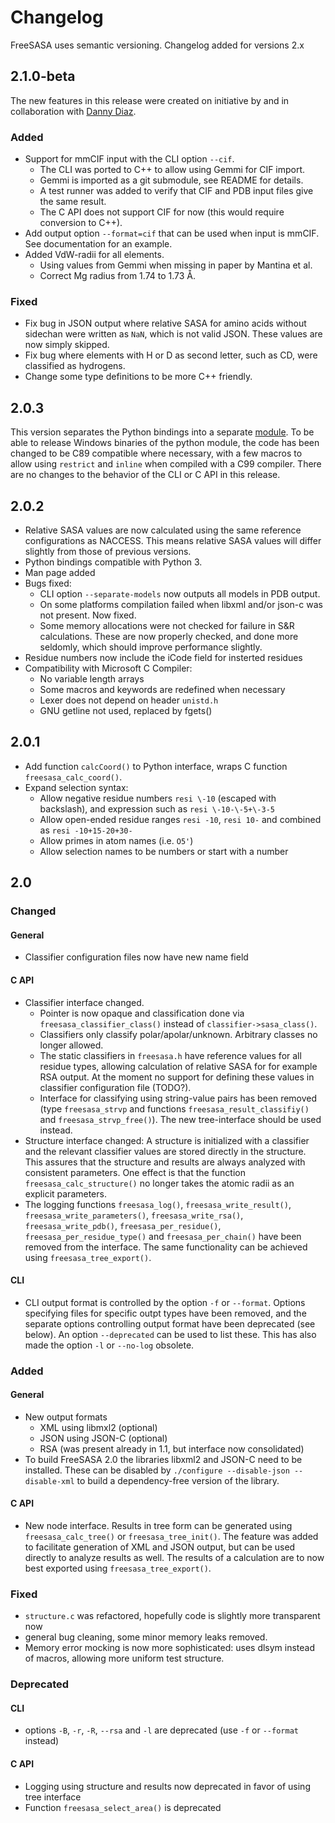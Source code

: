 # Changelog

FreeSASA uses semantic versioning. Changelog added for versions 2.x

## 2.1.0-beta

The new features in this release were created on initiative by and in collaboration
with [Danny Diaz](https://github.com/danny305).

### Added

- Support for mmCIF input with the CLI option `--cif`. 
  - The CLI was ported to C++ to allow using Gemmi for CIF import.
  - Gemmi is imported as a git submodule, see README for details.
  - A test runner was added to verify that CIF and PDB input files
    give the same result.
  - The C API does not support CIF for now (this would require conversion to C++).
- Add output option `--format=cif` that can be used when input is mmCIF.
  See documentation for an example.
- Added VdW-radii for all elements. 
  - Using values from Gemmi when missing in paper by Mantina et al.
  - Correct Mg radius from 1.74 to 1.73 Å.

### Fixed

- Fix bug in JSON output where relative SASA for amino acids without sidechan
  were written as `NaN`, which is not valid JSON. These values are now
  simply skipped.
- Fix bug where elements with H or D as second letter, such as CD, were classified
  as hydrogens.
- Change some type definitions to be more C++ friendly.  

## 2.0.3

This version separates the Python bindings into a separate
[module](https://github.com/freesasa/freesasa-python).
To be able to release Windows binaries of the python module,
the code has been changed to be C89 compatible where necessary,
with a few macros to allow using `restrict` and `inline` when
compiled with a C99 compiler. There are no changes to the behavior
of the CLI or C API in this release.

## 2.0.2

- Relative SASA values are now calculated using the same reference
  configurations as NACCESS. This means relative SASA values will
  differ slightly from those of previous versions.
- Python bindings compatible with Python 3.
- Man page added
- Bugs fixed:
  - CLI option `--separate-models` now outputs all models in PDB output.
  - On some platforms compilation failed when libxml and/or json-c was
    not present. Now fixed.
  - Some memory allocations were not checked for failure in S&R
    calculations. These are now properly checked, and done more
    seldomly, which should improve performance slightly.
- Residue numbers now include the iCode field for insterted residues
- Compatibility with Microsoft C Compiler:
  - No variable length arrays
  - Some macros and keywords are redefined when necessary
  - Lexer does not depend on header `unistd.h`
  - GNU getline not used, replaced by fgets()

## 2.0.1

- Add function `calcCoord()` to Python interface, wraps C function
  `freesasa_calc_coord()`.
- Expand selection syntax:
  - Allow negative residue numbers `resi \-10` (escaped with
    backslash), and expression such as `resi \-10-\-5+\-3-5`
  - Allow open-ended residue ranges `resi -10`, `resi 10-` and
    combined as `resi -10+15-20+30-`
  - Allow primes in atom names (i.e. `O5'`)
  - Allow selection names to be numbers or start with a number

## 2.0

### Changed

#### General

- Classifier configuration files now have new name field

#### C API

- Classifier interface changed.
  - Pointer is now opaque and classification done via
    `freesasa_classifier_class()` instead of
    `classifier->sasa_class()`.
  - Classifiers only classify polar/apolar/unknown. Arbitrary classes
    no longer allowed.
  - The static classifiers in `freesasa.h` have reference values for
    all residue types, allowing calculation of relative SASA for for
    example RSA output. At the moment no support for defining these
    values in classifier configuration file (TODO?).
  - Interface for classifying using string-value pairs has been
    removed (type `freesasa_strvp` and functions
    `freesasa_result_classifiy()` and `freesasa_strvp_free()`). The
    new tree-interface should be used instead.
- Structure interface changed: A structure is initialized with a
  classifier and the relevant classifier values are stored directly in
  the structure. This assures that the structure and results are
  always analyzed with consistent parameters. One effect is that the
  function `freesasa_calc_structure()` no longer takes the atomic
  radii as an explicit parameters.
- The logging functions `freesasa_log()`, `freesasa_write_result()`,
  `freesasa_write_parameters()`, `freesasa_write_rsa()`,
  `freesasa_write_pdb()`, `freesasa_per_residue()`,
  `freesasa_per_residue_type()` and `freesasa_per_chain()` have been
  removed from the interface. The same functionality can be achieved
  using `freesasa_tree_export()`.

#### CLI

- CLI output format is controlled by the option `-f` or
  `--format`. Options specifying files for specific outpt types have
  been removed, and the separate options controlling output format
  have been deprecated (see below). An option `--deprecated` can be
  used to list these. This has also made the option `-l` or `--no-log`
  obsolete.

### Added

#### General

- New output formats
  - XML using libmxl2 (optional)
  - JSON using JSON-C (optional)
  - RSA (was present already in 1.1, but interface now consolidated)
- To build FreeSASA 2.0 the libraries libxml2 and JSON-C need to be
  installed. These can be disabled by `./configure --disable-json --disable-xml` to build a dependency-free version of the library.

#### C API

- New node interface. Results in tree form can be generated using
  `freesasa_calc_tree()` or `freesasa_tree_init()`. The feature was
  added to facilitate generation of XML and JSON output, but can be
  used directly to analyze results as well. The results of a
  calculation are to now best exported using `freesasa_tree_export()`.

### Fixed

- `structure.c` was refactored, hopefully code is slightly more
  transparent now
- general bug cleaning, some minor memory leaks removed.
- Memory error mocking is now more sophisticated: uses dlsym instead
  of macros, allowing more uniform test structure.

### Deprecated

#### CLI

- options `-B`, `-r`, `-R`, `--rsa` and `-l` are deprecated (use
  `-f` or `--format` instead)

#### C API

- Logging using structure and results now deprecated in favor of
  using tree interface
- Function `freesasa_select_area()` is deprecated
